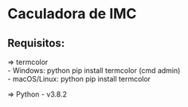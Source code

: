 # Caculadora de IMC
                                                           
## Requisitos:                                               
=> termcolor                                            
    - Windows: python pip install termcolor (cmd admin)     
    - macOS/Linux: python pip install termcolor           
                                                                  
=> Python
    - v3.8.2                                                            